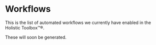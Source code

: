 # Workflows

This is the list of automated workflows we currently have enabled in the Holistic Toolbox™®.

These will soon be generated.